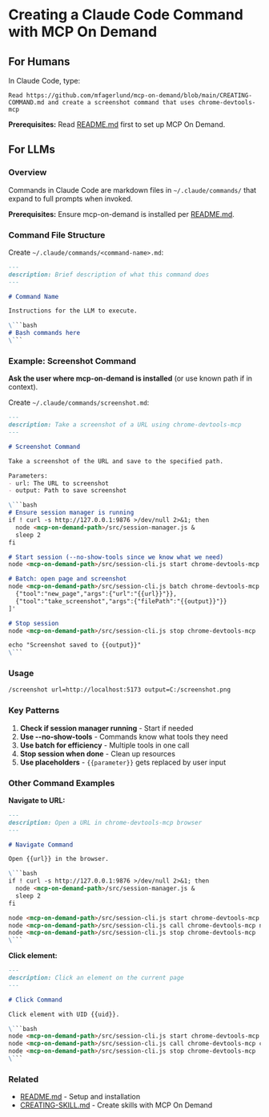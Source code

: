 # Creating a Claude Code Command with MCP On Demand

## For Humans

In Claude Code, type:

```
Read https://github.com/mfagerlund/mcp-on-demand/blob/main/CREATING-COMMAND.md and create a screenshot command that uses chrome-devtools-mcp
```

**Prerequisites:** Read [README.md](README.md) first to set up MCP On Demand.

## For LLMs

### Overview

Commands in Claude Code are markdown files in `~/.claude/commands/` that expand to full prompts when invoked.

**Prerequisites:** Ensure mcp-on-demand is installed per [README.md](README.md).

### Command File Structure

Create `~/.claude/commands/<command-name>.md`:

```markdown
---
description: Brief description of what this command does
---

# Command Name

Instructions for the LLM to execute.

\```bash
# Bash commands here
\```
```

### Example: Screenshot Command

**Ask the user where mcp-on-demand is installed** (or use known path if in context).

Create `~/.claude/commands/screenshot.md`:

```markdown
---
description: Take a screenshot of a URL using chrome-devtools-mcp
---

# Screenshot Command

Take a screenshot of the URL and save to the specified path.

Parameters:
- url: The URL to screenshot
- output: Path to save screenshot

\```bash
# Ensure session manager is running
if ! curl -s http://127.0.0.1:9876 >/dev/null 2>&1; then
  node <mcp-on-demand-path>/src/session-manager.js &
  sleep 2
fi

# Start session (--no-show-tools since we know what we need)
node <mcp-on-demand-path>/src/session-cli.js start chrome-devtools-mcp --no-show-tools

# Batch: open page and screenshot
node <mcp-on-demand-path>/src/session-cli.js batch chrome-devtools-mcp '[
  {"tool":"new_page","args":{"url":"{{url}}"}},
  {"tool":"take_screenshot","args":{"filePath":"{{output}}"}}
]'

# Stop session
node <mcp-on-demand-path>/src/session-cli.js stop chrome-devtools-mcp

echo "Screenshot saved to {{output}}"
\```
```

### Usage

```bash
/screenshot url=http://localhost:5173 output=C:/screenshot.png
```

### Key Patterns

1. **Check if session manager running** - Start if needed
2. **Use --no-show-tools** - Commands know what tools they need
3. **Use batch for efficiency** - Multiple tools in one call
4. **Stop session when done** - Clean up resources
5. **Use placeholders** - `{{parameter}}` gets replaced by user input

### Other Command Examples

**Navigate to URL:**
```markdown
---
description: Open a URL in chrome-devtools-mcp browser
---

# Navigate Command

Open {{url}} in the browser.

\```bash
if ! curl -s http://127.0.0.1:9876 >/dev/null 2>&1; then
  node <mcp-on-demand-path>/src/session-manager.js &
  sleep 2
fi

node <mcp-on-demand-path>/src/session-cli.js start chrome-devtools-mcp --no-show-tools
node <mcp-on-demand-path>/src/session-cli.js call chrome-devtools-mcp new_page '{"url":"{{url}}"}'
node <mcp-on-demand-path>/src/session-cli.js stop chrome-devtools-mcp
\```
```

**Click element:**
```markdown
---
description: Click an element on the current page
---

# Click Command

Click element with UID {{uid}}.

\```bash
node <mcp-on-demand-path>/src/session-cli.js start chrome-devtools-mcp --no-show-tools
node <mcp-on-demand-path>/src/session-cli.js call chrome-devtools-mcp click '{"uid":"{{uid}}"}'
node <mcp-on-demand-path>/src/session-cli.js stop chrome-devtools-mcp
\```
```

### Related

- [README.md](README.md) - Setup and installation
- [CREATING-SKILL.md](CREATING-SKILL.md) - Create skills with MCP On Demand
